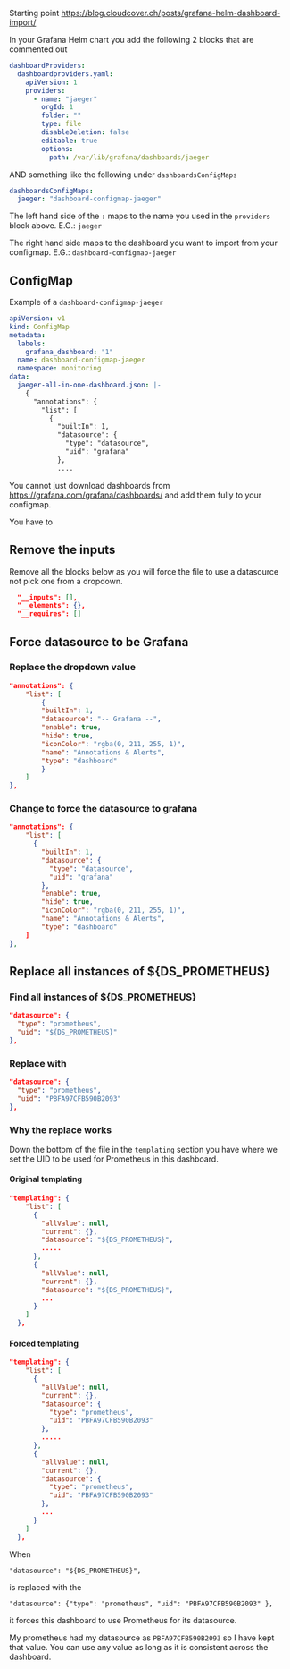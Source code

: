 Starting point
https://blog.cloudcover.ch/posts/grafana-helm-dashboard-import/



In your Grafana Helm chart you add the following 2 blocks that are commented out

```yaml
dashboardProviders:
  dashboardproviders.yaml:
    apiVersion: 1
    providers:
      - name: "jaeger"
        orgId: 1
        folder: ""
        type: file
        disableDeletion: false
        editable: true
        options:
          path: /var/lib/grafana/dashboards/jaeger
```

AND something like the following under `dashboardsConfigMaps` 



```yaml
dashboardsConfigMaps:
  jaeger: "dashboard-configmap-jaeger"
```


The left hand side of the `:` maps to the name you used in the `providers` block above. E.G.: `jaeger`

The right hand side maps to the dashboard you want to import from your configmap. E.G.: `dashboard-configmap-jaeger`


## ConfigMap 

Example of a `dashboard-configmap-jaeger`

```yaml
apiVersion: v1
kind: ConfigMap
metadata:
  labels:
    grafana_dashboard: "1"
  name: dashboard-configmap-jaeger
  namespace: monitoring
data:
  jaeger-all-in-one-dashboard.json: |-
    {
      "annotations": {
        "list": [
          {
            "builtIn": 1,
            "datasource": {
              "type": "datasource",
              "uid": "grafana"
            },
            ....
```


You cannot just download dashboards from https://grafana.com/grafana/dashboards/ and add them fully to your configmap.

You have to 


## Remove the inputs 

Remove all the blocks below as you will force the file to use a datasource not pick one from a dropdown.

```json
  "__inputs": [],
  "__elements": {},
  "__requires": []
```

## Force datasource to be Grafana

### Replace the dropdown value 

```json
"annotations": {
    "list": [
        {
        "builtIn": 1,
        "datasource": "-- Grafana --",
        "enable": true,
        "hide": true,
        "iconColor": "rgba(0, 211, 255, 1)",
        "name": "Annotations & Alerts",
        "type": "dashboard"
        }
    ]
},
```

### Change to force the datasource to grafana

```json
"annotations": {
    "list": [
      {
        "builtIn": 1,
        "datasource": {
          "type": "datasource",
          "uid": "grafana"
        },
        "enable": true,
        "hide": true,
        "iconColor": "rgba(0, 211, 255, 1)",
        "name": "Annotations & Alerts",
        "type": "dashboard"
    ]
},
```

## Replace all instances of ${DS_PROMETHEUS} 

### Find all instances of ${DS_PROMETHEUS} 

```json
"datasource": {
  "type": "prometheus",
  "uid": "${DS_PROMETHEUS}"
},
```

### Replace with 
```json
"datasource": {
  "type": "prometheus",
  "uid": "PBFA97CFB590B2093"
},
```

### Why the replace works

Down the bottom of the file in the `templating` section you have where we set the UID to be used for Prometheus in this dashboard.

#### Original templating
```json
"templating": {
    "list": [
      {
        "allValue": null,
        "current": {},
        "datasource": "${DS_PROMETHEUS}",
        .....
      },
      {
        "allValue": null,
        "current": {},
        "datasource": "${DS_PROMETHEUS}",
        ...
      }
    ]
  },
```

#### Forced templating
```json
"templating": {
    "list": [
      {
        "allValue": null,
        "current": {},
        "datasource": {
          "type": "prometheus",
          "uid": "PBFA97CFB590B2093"
        },
        .....
      },
      {
        "allValue": null,
        "current": {},
        "datasource": {
          "type": "prometheus",
          "uid": "PBFA97CFB590B2093"
        },
        ...
      }
    ]
  },
```

When 

`"datasource": "${DS_PROMETHEUS}",` 

is replaced with the 

`"datasource": {"type": "prometheus", "uid": "PBFA97CFB590B2093" },` 

it forces this dashboard to use Prometheus for its datasource.

My prometheus had my datasource as `PBFA97CFB590B2093` so I have kept that value. You can use any value as long as it is consistent across the dashboard.

